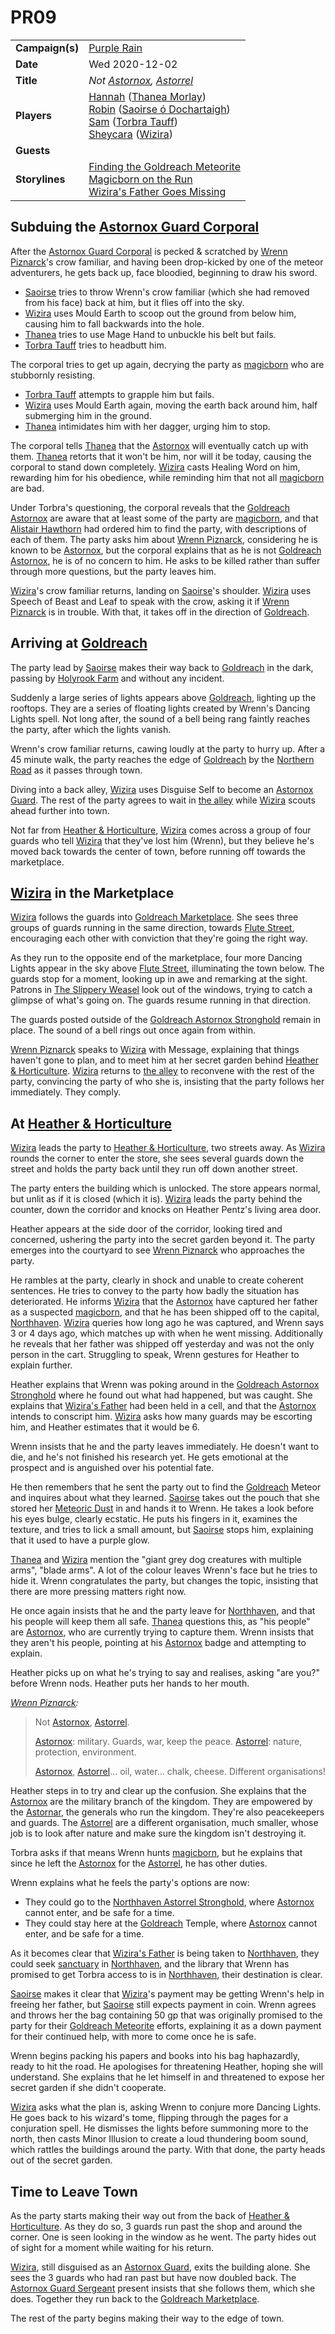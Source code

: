 # PR09

|||
| --- | --- |
| **Campaign(s)** | [Purple Rain](../campaigns/C1-purple-rain.md) | session.3
| **Date** | Wed 2020-12-02 |
| **Title** | *Not [Astornox](../organisations/astornox/astornox.md), [Astorrel](../organisations/astorrel/astorrel.md)* |
| **Players** | [Hannah](../players/hannah.md) ([Thanea Morlay](../characters/thanea-morlay.md))<br>[Robin](../players/robin.md) ([Saoirse ó Dochartaigh](../characters/saoirse-o-dochartaigh.md))<br>[Sam](../players/sam.md) ([Torbra Tauff](../characters/torbra-tauff.md))<br>[Sheycara](../players/sheycara.md) ([Wizira](../characters/wizira.md)) |
| **Guests** | |
| **Storylines** | [Finding the Goldreach Meteorite](../storylines/ended/finding-the-goldreach-meteorite.md)<br>[Magicborn on the Run](../storylines/ended/magicborn-on-the-run.md)<br>[Wizira's Father Goes Missing](../storylines/ended/wiziras-father-goes-missing.md) |

## Subduing the [Astornox Guard Corporal](../organisations/astornox/ranks/astornox-guard-corporal.md)

After the [Astornox Guard Corporal](../organisations/astornox/ranks/astornox-guard-corporal.md) is pecked & scratched by [Wrenn Piznarck](../characters/wrenn-piznarck.md)'s crow familiar, and having been drop-kicked by one of the meteor adventurers, he gets back up, face bloodied, beginning to draw his sword.

- [Saoirse](../../../astarus/people/saoirse.md) tries to throw Wrenn's crow familiar (which she had removed from his face) back at him, but it flies off into the sky.
- [Wizira](../characters/wizira.md) uses Mould Earth to scoop out the ground from below him, causing him to fall backwards into the hole.
- [Thanea](../../../astarus/people/thanea.md) tries to use Mage Hand to unbuckle his belt but fails.
- [Torbra Tauff](../characters/torbra-tauff.md) tries to headbutt him.

The corporal tries to get up again, decrying the party as [magicborn](../civilisations/kingdom-of-astor/magicborn.md) who are stubbornly resisting.

- [Torbra Tauff](../characters/torbra-tauff.md) attempts to grapple him but fails.
- [Wizira](../characters/wizira.md) uses Mould Earth again, moving the earth back around him, half submerging him in the ground.
- [Thanea](../../../astarus/people/thanea.md) intimidates him with her dagger, urging him to stop.

The corporal tells [Thanea](../../../astarus/people/thanea.md) that the [Astornox](../organisations/astornox/astornox.md) will eventually catch up with them. [Thanea](../../../astarus/people/thanea.md) retorts that it won't be him, nor will it be today, causing the corporal to stand down completely. [Wizira](../characters/wizira.md) casts Healing Word on him, rewarding him for his obedience, while reminding him that not all [magicborn](../civilisations/kingdom-of-astor/magicborn.md) are bad.

Under Torbra's questioning, the corporal reveals that the [Goldreach](../civilisations/kingdom-of-astor/SETTLEMENTS/GOLDREACH/README.md) [Astornox](../organisations/astornox/astornox.md) are aware that at least some of the party are [magicborn](../civilisations/kingdom-of-astor/magicborn.md), and that [Alistair Hawthorn](../characters/alistair-hawthorn.md) had ordered him to find the party, with descriptions of each of them. The party asks him about [Wrenn Piznarck](../characters/wrenn-piznarck.md), considering he is known to be [Astornox](../organisations/astornox/astornox.md), but the corporal explains that as he is not [Goldreach](../civilisations/kingdom-of-astor/SETTLEMENTS/GOLDREACH/README.md) [Astornox](../organisations/astornox/astornox.md), he is of no concern to him. He asks to be killed rather than suffer through more questions, but the party leaves him.

[Wizira](../characters/wizira.md)'s crow familiar returns, landing on [Saoirse](../../../astarus/people/saoirse.md)'s shoulder. [Wizira](../characters/wizira.md) uses Speech of Beast and Leaf to speak with the crow, asking it if [Wrenn Piznarck](../characters/wrenn-piznarck.md) is in trouble. With that, it takes off in the direction of [Goldreach](../civilisations/kingdom-of-astor/SETTLEMENTS/GOLDREACH/README.md).

## Arriving at [Goldreach](../civilisations/kingdom-of-astor/SETTLEMENTS/GOLDREACH/README.md)

The party lead by [Saoirse](../../../astarus/people/saoirse.md) makes their way back to [Goldreach](../civilisations/kingdom-of-astor/SETTLEMENTS/GOLDREACH/README.md) in the dark, passing by [Holyrook Farm](../civilisations/kingdom-of-astor/SETTLEMENTS/GOLDREACH/holyrook-farm.md) and without any incident.

Suddenly a large series of lights appears above [Goldreach](../civilisations/kingdom-of-astor/SETTLEMENTS/GOLDREACH/README.md), lighting up the rooftops. They are a series of floating lights created by Wrenn's Dancing Lights spell. Not long after, the sound of a bell being rang faintly reaches the party, after which the lights vanish.

Wrenn's crow familiar returns, cawing loudly at the party to hurry up. After a 45 minute walk, the party reaches the edge of [Goldreach](../civilisations/kingdom-of-astor/SETTLEMENTS/GOLDREACH/README.md) by the [Northern Road](../places/roads/northern-road.md) as it passes through town.

Diving into a back alley, [Wizira](../characters/wizira.md) uses Disguise Self to become an [Astornox Guard](../organisations/astornox/ranks/astornox-guard.md). The rest of the party agrees to wait in [the alley](../places/buildings/shops/the-alley.md) while [Wizira](../characters/wizira.md) scouts ahead further into town.

Not far from [Heather & Horticulture](../civilisations/kingdom-of-astor/SETTLEMENTS/GOLDREACH/heather-and-horticulture.md), [Wizira](../characters/wizira.md) comes across a group of four guards who tell [Wizira](../characters/wizira.md) that they've lost him (Wrenn), but they believe he's moved back towards the center of town, before running off towards the marketplace.

## [Wizira](../characters/wizira.md) in the Marketplace

[Wizira](../characters/wizira.md) follows the guards into [Goldreach Marketplace](../civilisations/kingdom-of-astor/SETTLEMENTS/GOLDREACH/goldreach-marketplace.md). She sees three groups of guards running in the same direction, towards [Flute Street](../civilisations/kingdom-of-astor/SETTLEMENTS/GOLDREACH/flute-street.md), encouraging each other with conviction that they're going the right way.

As they run to the opposite end of the marketplace, four more Dancing Lights appear in the sky above [Flute Street](../civilisations/kingdom-of-astor/SETTLEMENTS/GOLDREACH/flute-street.md), illuminating the town below. The guards stop for a moment, looking up in awe and remarking at the sight. Patrons in [The Slippery Weasel](../civilisations/kingdom-of-astor/SETTLEMENTS/GOLDREACH/the-slippery-weasel.md) look out of the windows, trying to catch a glimpse of what's going on. The guards resume running in that direction.

The guards posted outside of the [Goldreach Astornox Stronghold](../civilisations/kingdom-of-astor/SETTLEMENTS/GOLDREACH/goldreach-astornox-stronghold.md) remain in place. The sound of a bell rings out once again from within.

[Wrenn Piznarck](../characters/wrenn-piznarck.md) speaks to [Wizira](../characters/wizira.md) with Message, explaining that things haven't gone to plan, and to meet him at her secret garden behind [Heather & Horticulture](../civilisations/kingdom-of-astor/SETTLEMENTS/GOLDREACH/heather-and-horticulture.md). [Wizira](../characters/wizira.md) returns to [the alley](../places/buildings/shops/the-alley.md) to reconvene with the rest of the party, convincing the party of who she is, insisting that the party follows her immediately. They comply.

## At [Heather & Horticulture](../civilisations/kingdom-of-astor/SETTLEMENTS/GOLDREACH/heather-and-horticulture.md)

[Wizira](../characters/wizira.md) leads the party to [Heather & Horticulture](../civilisations/kingdom-of-astor/SETTLEMENTS/GOLDREACH/heather-and-horticulture.md), two streets away. As [Wizira](../characters/wizira.md) rounds the corner to enter the store, she sees several guards down the street and holds the party back until they run off down another street.

The party enters the building which is unlocked. The store appears normal, but unlit as if it is closed (which it is). [Wizira](../characters/wizira.md) leads the party behind the counter, down the corridor and knocks on Heather Pentz's living area door.

Heather appears at the side door of the corridor, looking tired and concerned, ushering the party into the secret garden beyond it. The party emerges into the courtyard to see [Wrenn Piznarck](../characters/wrenn-piznarck.md) who approaches the party.

He rambles at the party, clearly in shock and unable to create coherent sentences. He tries to convey to the party how badly the situation has deteriorated. He informs [Wizira](../characters/wizira.md) that the [Astornox](../organisations/astornox/astornox.md) have captured her father as a suspected [magicborn](../civilisations/kingdom-of-astor/magicborn.md), and that he has been shipped off to the capital, [Northhaven](../places/cities/northhaven.md). [Wizira](../characters/wizira.md) queries how long ago he was captured, and Wrenn says 3 or 4 days ago, which matches up with when he went missing. Additionally he reveals that her father was shipped off yesterday and was not the only person in the cart. Struggling to speak, Wrenn gestures for Heather to explain further.

Heather explains that Wrenn was poking around in the [Goldreach Astornox Stronghold](../civilisations/kingdom-of-astor/SETTLEMENTS/GOLDREACH/goldreach-astornox-stronghold.md) where he found out what had happened, but was caught. She explains that [Wizira's Father](../characters/wiziras-father.md) had been held in a cell, and that the [Astornox](../organisations/astornox/astornox.md) intends to conscript him. [Wizira](../characters/wizira.md) asks how many guards may be escorting him, and Heather estimates that it would be 6.

Wrenn insists that he and the party leaves immediately. He doesn't want to die, and he's not finished his research yet. He gets emotional at the prospect and is anguished over his potential fate.

He then remembers that he sent the party out to find the [Goldreach](../civilisations/kingdom-of-astor/SETTLEMENTS/GOLDREACH/README.md) Meteor and inquires about what they learned. [Saoirse](../../../astarus/people/saoirse.md) takes out the pouch that she stored her [Meteoric Dust](../items/meteoric/meteoric-dust.md) in and hands it to Wrenn. He takes a look before his eyes bulge, clearly ecstatic. He puts his fingers in it, examines the texture, and tries to lick a small amount, but [Saoirse](../../../astarus/people/saoirse.md) stops him, explaining that it used to have a purple glow.

[Thanea](../../../astarus/people/thanea.md) and [Wizira](../characters/wizira.md) mention the "giant grey dog creatures with multiple arms", "blade arms". A lot of the colour leaves Wrenn's face but he tries to hide it. Wrenn congratulates the party, but changes the topic, insisting that there are more pressing matters right now.

He once again insists that he and the party leave for [Northhaven](../places/cities/northhaven.md), and that his people will keep them all safe. [Thanea](../../../astarus/people/thanea.md) questions this, as "his people" are [Astornox](../organisations/astornox/astornox.md), who are currently trying to capture them. Wrenn insists that they aren't his people, pointing at his [Astornox](../organisations/astornox/astornox.md) badge and attempting to explain.

Heather picks up on what he's trying to say and realises, asking "are you?" before Wrenn nods. Heather puts her hands to her mouth.

*[Wrenn Piznarck](../characters/wrenn-piznarck.md):*

> Not [Astornox](../organisations/astornox/astornox.md), [Astorrel](../organisations/astorrel/astorrel.md).
>
> [Astornox](../organisations/astornox/astornox.md): military. Guards, war, keep the peace. [Astorrel](../organisations/astorrel/astorrel.md): nature, protection, environment.
>
> [Astornox](../organisations/astornox/astornox.md), [Astorrel](../organisations/astorrel/astorrel.md)... oil, water... chalk, cheese. Different organisations!

Heather steps in to try and clear up the confusion. She explains that the [Astornox](../organisations/astornox/astornox.md) are the military branch of the kingdom. They are empowered by the [Astornar](../organisations/astornar.md), the generals who run the kingdom. They're also peacekeepers and guards. The [Astorrel](../organisations/astorrel/astorrel.md) are a different organisation, much smaller, whose job is to look after nature and make sure the kingdom isn't destroying it.

Torbra asks if that means Wrenn hunts [magicborn](../civilisations/kingdom-of-astor/magicborn.md), but he explains that since he left the [Astornox](../organisations/astornox/astornox.md) for the [Astorrel](../organisations/astorrel/astorrel.md), he has other duties.

Wrenn explains what he feels the party's options are now:

- They could go to the [Northhaven Astorrel Stronghold](../places/strongholds/northhaven-astorrel-stronghold.md), where [Astornox](../organisations/astornox/astornox.md) cannot enter, and be safe for a time.
- They could stay here at the [Goldreach](../civilisations/kingdom-of-astor/SETTLEMENTS/GOLDREACH/README.md) Temple, where [Astornox](../organisations/astornox/astornox.md) cannot enter, and be safe for a time.

As it becomes clear that [Wizira's Father](../characters/wiziras-father.md) is being taken to [Northhaven](../places/cities/northhaven.md), they could seek [sanctuary](../organisations/astorrel/sanctuary.md) in [Northhaven](../places/cities/northhaven.md), and the library that Wrenn has promised to get Torbra access to is in [Northhaven](../places/cities/northhaven.md), their destination is clear.

[Saoirse](../../../astarus/people/saoirse.md) makes it clear that [Wizira](../characters/wizira.md)'s payment may be getting Wrenn's help in freeing her father, but [Saoirse](../../../astarus/people/saoirse.md) still expects payment in coin. Wrenn agrees and throws her the bag containing 50 gp that was originally promised to the party for their [Goldreach Meteorite](../items/meteoric/meteorites/goldreach-meteorite.md) efforts, explaining it as a down payment for their continued help, with more to come once he is safe.

Wrenn begins packing his papers and books into his bag haphazardly, ready to hit the road. He apologises for threatening Heather, hoping she will understand. She explains that he let himself in and threatened to expose her secret garden if she didn't cooperate.

[Wizira](../characters/wizira.md) asks what the plan is, asking Wrenn to conjure more Dancing Lights. He goes back to his wizard's tome, flipping through the pages for a conjuration spell. He dismisses the lights before summoning more to the north, then casts Minor Illusion to create a loud thundering boom sound, which rattles the buildings around the party. With that done, the party heads out of the secret garden.

## Time to Leave Town

As the party starts making their way out from the back of [Heather & Horticulture](../civilisations/kingdom-of-astor/SETTLEMENTS/GOLDREACH/heather-and-horticulture.md). As they do so, 3 guards run past the shop and around the corner. One is seen looking in the window as he went. The party hides out of sight for a moment while waiting for his return.

[Wizira](../characters/wizira.md), still disguised as an [Astornox Guard](../organisations/astornox/ranks/astornox-guard.md), exits the building alone. She sees the 3 guards who had ran past but have now doubled back. The [Astornox Guard Sergeant](../organisations/astornox/ranks/astornox-guard-sergeant.md) present insists that she follows them, which she does. Together they run back to the [Goldreach Marketplace](../civilisations/kingdom-of-astor/SETTLEMENTS/GOLDREACH/goldreach-marketplace.md).

The rest of the party begins making their way to the edge of town.
